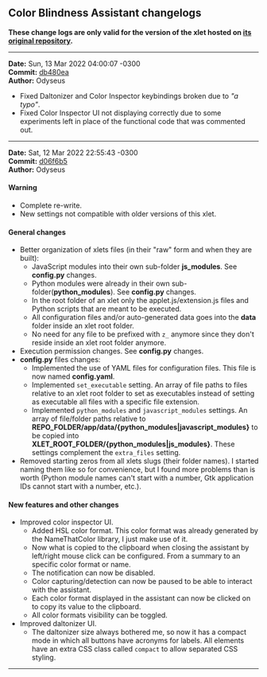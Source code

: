 ## Color Blindness Assistant changelogs

**These change logs are only valid for the version of the xlet hosted on [its original repository](https://gitlab.com/Odyseus/CinnamonTools).**

***

**Date:** Sun, 13 Mar 2022 04:00:07 -0300<br/>
**Commit:** [db480ea](https://gitlab.com/Odyseus/CinnamonTools/commit/db480ea)<br/>
**Author:** Odyseus<br/>

- Fixed Daltonizer and Color Inspector keybindings broken due to *"a typo"*.
- Fixed Color Inspector UI not displaying correctly due to some experiments left in place of the functional code that was commented out.

***

**Date:** Sat, 12 Mar 2022 22:55:43 -0300<br/>
**Commit:** [d06f6b5](https://gitlab.com/Odyseus/CinnamonTools/commit/d06f6b5)<br/>
**Author:** Odyseus<br/>

#### Warning

- Complete re-write.
- New settings not compatible with older versions of this xlet.

#### General changes

- Better organization of xlets files (in their "raw" form and when they are built):
    - JavaScript modules into their own sub-folder **js_modules**. See **config.py** changes.
    - Python modules were already in their own sub-folder(**python_modules**). See **config.py** changes.
    - In the root folder of an xlet only the applet.js/extension.js files and Python scripts that are meant to be executed.
    - All configuration files and/or auto-generated data goes into the **__data__** folder inside an xlet root folder.
    - No need for any file to be prefixed with `z_` anymore since they don't reside inside an xlet root folder anymore.
- Execution permission changes. See **config.py** changes.
- **config.py** files changes:
    - Implemented the use of YAML files for configuration files. This file is now named **config.yaml**.
    - Implemented `set_executable` setting. An array of file paths to files relative to an xlet root folder to set as executables instead of setting as executable all files with a specific file extension.
    - Implemented `python_modules` and `javascript_modules` settings. An array of file/folder paths relative to **REPO_FOLDER/__app__/data/{python_modules|javascript_modules}** to be copied into **XLET_ROOT_FOLDER/{python_modules|js_modules}**. These settings complement the `extra_files` setting.
- Removed starting zeros from all xlets slugs (their folder names). I started naming them like so for convenience, but I found more problems than is worth (Python module names can't start with a number, Gtk application IDs cannot start with a number, etc.).

#### New features and other changes

- Improved color inspector UI.
    - Added HSL color format. This color format was already generated by the NameThatColor library, I just make use of it.
    - Now what is copied to the clipboard when closing the assistant by left/right mouse click can be configured. From a summary to an specific color format or name.
    - The notification can now be disabled.
    - Color capturing/detection can now be paused to be able to interact with the assistant.
    - Each color format displayed in the assistant can now be clicked on to copy its value to the clipboard.
    - All color formats visibility can be toggled.
- Improved daltonizer UI.
    - The daltonizer size always bothered me, so now it has a compact mode in which all buttons have acronyms for labels. All elements have an extra CSS class called `compact` to allow separated CSS styling.

***
